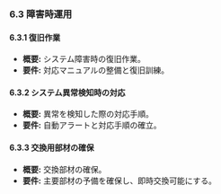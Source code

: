### 6.3 障害時運用
#### 6.3.1 復旧作業
- **概要:** システム障害時の復旧作業。
- **要件:** 対応マニュアルの整備と復旧訓練。

#### 6.3.2 システム異常検知時の対応
- **概要:** 異常を検知した際の対応手順。
- **要件:** 自動アラートと対応手順の確立。

#### 6.3.3 交換用部材の確保
- **概要:** 交換部材の確保。
- **要件:** 主要部材の予備を確保し、即時交換可能にする。
